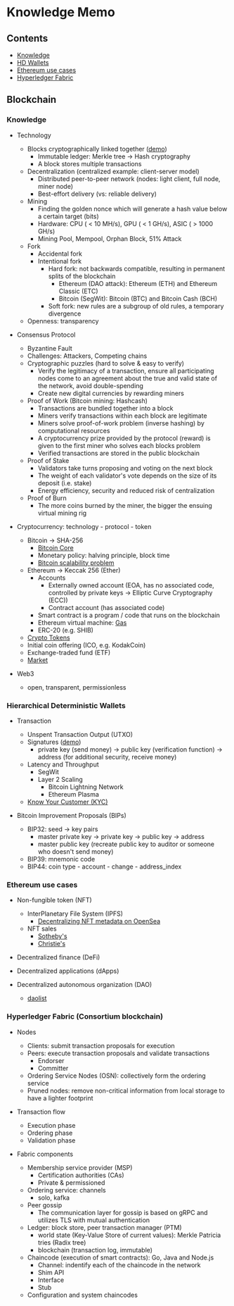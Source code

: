 # Knowledge Memo

## Contents

- [Knowledge](#knowledge)
- [HD Wallets](#hierarchical-deterministic-wallets)
- [Ethereum use cases](#ethereum-use-cases)
- [Hyperledger Fabric](#hyperledger-fabric-consortium-blockchain)

## Blockchain

### Knowledge

- Technology
  - Blocks cryptographically linked together ([demo](https://tools.superdatascience.com/blockchain/blockchain))
    - Immutable ledger: Merkle tree -> Hash cryptography
    - A block stores multiple transactions
  - Decentralization (centralized example: client-server model)
    - Distributed peer-to-peer network (nodes: light client, full node, miner node)
    - Best-effort delivery (vs: reliable delivery)
  - Mining
    - Finding the golden nonce which will generate a hash value below a certain target (bits)
    - Hardware: CPU ( < 10 MH/s), GPU ( < 1 GH/s), ASIC ( > 1000 GH/s)
    - Mining Pool, Mempool, Orphan Block, 51% Attack
  - Fork
    - Accidental fork
    - Intentional fork
      - Hard fork: not backwards compatible, resulting in permanent splits of the blockchain
        - Ethereum (DAO attack): Ethereum (ETH) and Ethereum Classic (ETC)
        - Bitcoin (SegWit): Bitcoin (BTC) and Bitcoin Cash (BCH)
      - Soft fork: new rules are a subgroup of old rules, a temporary divergence
  - Openness: transparency

- Consensus Protocol
  - Byzantine Fault
  - Challenges: Attackers, Competing chains
  - Cryptographic puzzles (hard to solve & easy to verify)
    - Verify the legitimacy of a transaction, ensure all participating nodes come to an agreement about the true and valid state of the network, avoid double-spending
    - Create new digital currencies by rewarding miners
  - Proof of Work (Bitcoin mining: Hashcash)
    - Transactions are bundled together into a block
    - Miners verify transactions within each block are legitimate
    - Miners solve proof-of-work problem (inverse hashing) by computational resources
    - A cryptocurrency prize provided by the protocol (reward) is given to the first miner who solves each blocks problem
    - Verified transactions are stored in the public blockchain
  - Proof of Stake
    - Validators take turns proposing and voting on the next block
    - The weight of each validator's vote depends on the size of its deposit (i.e. stake)
    - Energy efficiency, security and reduced risk of centralization
  - Proof of Burn
    - The more coins burned by the miner, the bigger the ensuing virtual mining rig

- Cryptocurrency: technology - protocol - token
  - Bitcoin -> SHA-256
    - [Bitcoin Core](https://bitcoin.org/en/bitcoin-core/)
    - Monetary policy: halving principle, block time
    - [Bitcoin scalability problem](https://en.wikipedia.org/wiki/Bitcoin_scalability_problem)
  - Ethereum -> Keccak 256 (Ether)
    - Accounts
      - Externally owned account (EOA, has no associated code, controlled by private keys -> Elliptic Curve Cryptography (ECC))
      - Contract account (has associated code)
    - Smart contract is a program / code that runs on the blockchain
    - Ethereum virtual machine: [Gas](https://ethereum.org/en/developers/docs/gas/)
    - ERC-20 (e.g. SHIB)
  - [Crypto Tokens](https://www.investopedia.com/terms/c/crypto-token.asp)
  - Initial coin offering (ICO, e.g. KodakCoin)
  - Exchange-traded fund (ETF)
  - [Market](https://coinmarketcap.com/)

- Web3
  - open, transparent, permissionless

### Hierarchical Deterministic Wallets

- Transaction
  - Unspent Transaction Output (UTXO)
  - Signatures ([demo](https://tools.superdatascience.com/blockchain/public-private-keys/signatures))
    - private key (send money) -> public key (verification function) -> address (for additional security, receive money)
  - Latency and Throughput
    - SegWit
    - Layer 2 Scaling
      - Bitcoin Lightning Network
      - Ethereum Plasma
  - [Know Your Customer (KYC)](https://academy.binance.com/en/glossary/know-your-customer)

- Bitcoin Improvement Proposals (BIPs)
  - BIP32: seed -> key pairs
    - master private key -> private key -> public key -> address
    - master public key (recreate public key to auditor or someone who doesn't send money)
  - BIP39: mnemonic code
  - BIP44: coin type - account - change - address_index

### Ethereum use cases

- Non-fungible token (NFT)
  - InterPlanetary File System (IPFS)
    - [Decentralizing NFT metadata on OpenSea](https://opensea.io/blog/announcements/decentralizing-nft-metadata-on-opensea/)
  - NFT sales
    - [Sotheby's](https://www.sothebys.com/en/digital-catalogues/natively-digital-a-curated-nft-sale)
    - [Christie's](https://www.christies.com/auctions/christies-encrypted)

- Decentralized finance (DeFi)

- Decentralized applications (dApps)

- Decentralized autonomous organization (DAO)
  - [daolist](https://daolist.fyi/)

### Hyperledger Fabric (Consortium blockchain)

- Nodes
  - Clients: submit transaction proposals for execution
  - Peers: execute transaction proposals and validate transactions
    - Endorser
    - Committer
  - Ordering Service Nodes (OSN): collectively form the ordering service
  - Pruned nodes: remove non-critical information from local storage to have a lighter footprint

- Transaction flow
  - Execution phase
  - Ordering phase
  - Validation phase

- Fabric components
  - Membership service provider (MSP)
    - Certification authorities (CAs)
    - Private & permissioned
  - Ordering service: channels
    - solo, kafka
  - Peer gossip
    - The communication layer for gossip is based on gRPC and utilizes TLS with mutual authentication
  - Ledger: block store, peer transaction manager (PTM)
    - world state (Key-Value Store of current values): Merkle Patricia tries (Radix tree)
    - blockchain (transaction log, immutable)
  - Chaincode (execution of smart contracts): Go, Java and Node.js
    - Channel: indentify each of the chaincode in the network
    - Shim API
    - Interface
    - Stub
  - Configuration and system chaincodes

